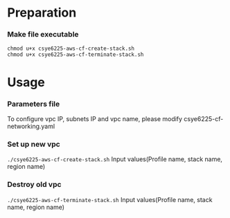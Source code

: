 # Preparation
### Make file executable

    chmod u+x csye6225-aws-cf-create-stack.sh
    chmod u+x csye6225-aws-cf-terminate-stack.sh

# Usage

### Parameters file
To configure vpc IP, subnets IP and vpc name, please modify csye6225-cf-networking.yaml

### Set up new vpc
```./csye6225-aws-cf-create-stack.sh```
Input values(Profile name, stack name, region name)

### Destroy old vpc
```./csye6225-aws-cf-terminate-stack.sh```
Input values(Profile name, stack name, region name)